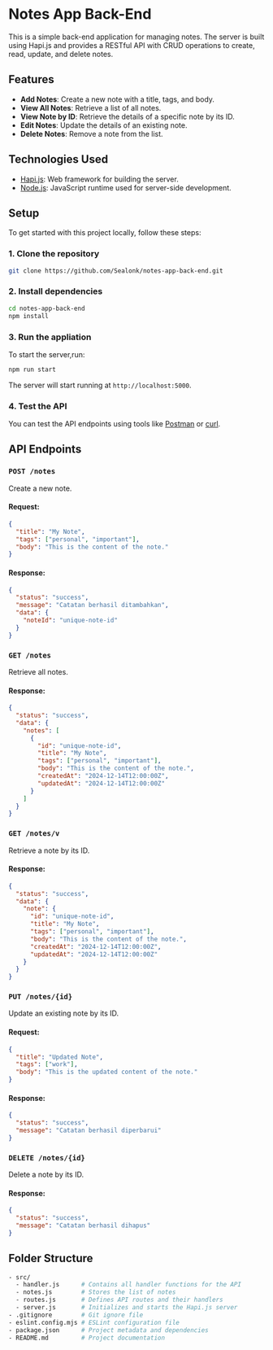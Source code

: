 # Notes App Back-End

This is a simple back-end application for managing notes. The server is built using Hapi.js and provides a RESTful API with CRUD operations to create, read, update, and delete notes.

## Features

- **Add Notes**: Create a new note with a title, tags, and body.
- **View All Notes**: Retrieve a list of all notes.
- **View Note by ID**: Retrieve the details of a specific note by its ID.
- **Edit Notes**: Update the details of an existing note.
- **Delete Notes**: Remove a note from the list.

## Technologies Used

- [Hapi.js](https://hapi.dev/): Web framework for building the server.
- [Node.js](https://nodejs.org/): JavaScript runtime used for server-side development.

## Setup

To get started with this project locally, follow these steps:

### 1. Clone the repository

```bash
git clone https://github.com/Sealonk/notes-app-back-end.git
```

### 2. Install dependencies

```bash
cd notes-app-back-end
npm install
```

### 3. Run the appliation

To start the server,run:
```bash
npm run start
```

The server will start running at `http://localhost:5000`.

### 4. Test the API

You can test the API endpoints using tools like [Postman](https://www.postman.com/) or [curl](https://curl.se/).

## API Endpoints

### `POST /notes`

Create a new note.

#### Request:

```json
{
  "title": "My Note",
  "tags": ["personal", "important"],
  "body": "This is the content of the note."
}
```

#### Response:

```json
{
  "status": "success",
  "message": "Catatan berhasil ditambahkan",
  "data": {
    "noteId": "unique-note-id"
  }
}
```

### `GET /notes`

Retrieve all notes.

#### Response:

```json
{
  "status": "success",
  "data": {
    "notes": [
      {
        "id": "unique-note-id",
        "title": "My Note",
        "tags": ["personal", "important"],
        "body": "This is the content of the note.",
        "createdAt": "2024-12-14T12:00:00Z",
        "updatedAt": "2024-12-14T12:00:00Z"
      }
    ]
  }
}
```

### `GET /notes/v`

Retrieve a note by its ID.

#### Response:

```json
{
  "status": "success",
  "data": {
    "note": {
      "id": "unique-note-id",
      "title": "My Note",
      "tags": ["personal", "important"],
      "body": "This is the content of the note.",
      "createdAt": "2024-12-14T12:00:00Z",
      "updatedAt": "2024-12-14T12:00:00Z"
    }
  }
}
```

### `PUT /notes/{id}`

Update an existing note by its ID.

#### Request:

```json
{
  "title": "Updated Note",
  "tags": ["work"],
  "body": "This is the updated content of the note."
}
```

#### Response:

```json
{
  "status": "success",
  "message": "Catatan berhasil diperbarui"
}
```

### `DELETE /notes/{id}`

Delete a note by its ID.

#### Response:

```json
{
  "status": "success",
  "message": "Catatan berhasil dihapus"
}
```

## Folder Structure

```bash
- src/
  - handler.js      # Contains all handler functions for the API
  - notes.js        # Stores the list of notes
  - routes.js       # Defines API routes and their handlers
  - server.js       # Initializes and starts the Hapi.js server
- .gitignore        # Git ignore file
- eslint.config.mjs # ESLint configuration file
- package.json      # Project metadata and dependencies
- README.md         # Project documentation
```
